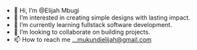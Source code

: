 - 👋 Hi, I’m @Elijah Mbugi
- 👀 I’m interested in creating simple designs with lasting impact.
- 🌱 I’m currently learning fullstack software development.
- 💞️ I’m looking to collaborate on building projects.
- 📫 How to reach me ...mukundielijah@gmail.com

<!---
Mukundi-Mbugi/Mukundi-Mbugi is a ✨ special ✨ repository because its `README.md` (this file) appears on your GitHub profile.
You can click the Preview link to take a look at your changes.
--->
